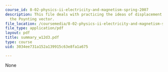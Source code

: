 ```yaml
---
course_id: 8-02-physics-ii-electricity-and-magnetism-spring-2007
description: This file deals with practicing the ideas of displacement current and
  the Poynting vector.
file_location: /coursemedia/8-02-physics-ii-electricity-and-magnetism-spring-2007/3034ee731a152a139915c63e8fa1a675_summary_w12d3.pdf
file_type: application/pdf
layout: pdf
title: summary_w12d3.pdf
type: course
uid: 3034ee731a152a139915c63e8fa1a675

---
```

None